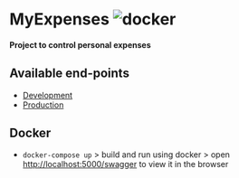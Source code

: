 # MyExpenses ![docker](https://github.com/lfmachadodasilva/myexpenses-backend/workflows/docker/badge.svg)

#### Project to control personal expenses

## Available end-points

-   [Development](https://myexpenses-backend-dev.herokuapp.com/)
-   [Production](https://myexpenses-backend.herokuapp.com/)

## Docker

-   `docker-compose up` > build and run using docker > open [http://localhost:5000/swagger](http://localhost:5000/swagger) to view it in the browser
